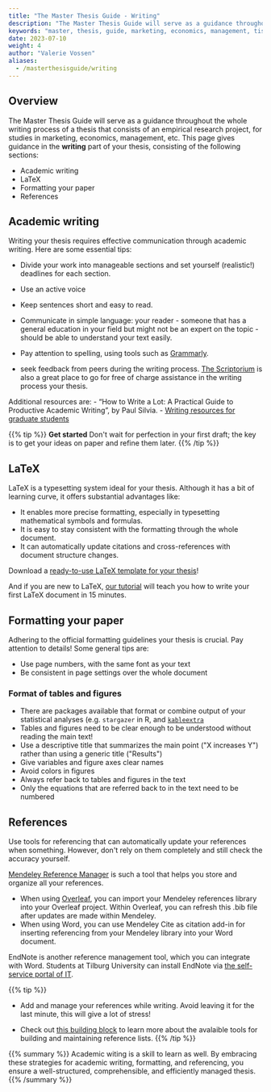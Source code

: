 ```yaml
---
title: "The Master Thesis Guide - Writing"
description: "The Master Thesis Guide will serve as a guidance throughout the whole writing process of a thesis that consists of an empirical research project, for studies in marketing, economics, management, etc. This chapter focuses on the writing of your thesis."
keywords: "master, thesis, guide, marketing, economics, management, tisem, research, guidance, preparation, question, proposal, skills, resources, writing, latex"
date: 2023-07-10
weight: 4
author: "Valerie Vossen"
aliases:
  - /masterthesisguide/writing
---
```


## Overview

The Master Thesis Guide will serve as a guidance throughout the whole writing process of a thesis that consists of an empirical research project, for studies in marketing, economics, management, etc. This page gives guidance in the **writing** part of your thesis, consisting of the following sections:
  - Academic writing
  - LaTeX
  - Formatting your paper
  - References

## Academic writing 

Writing your thesis requires effective communication through academic writing. Here are some essential tips:

- Divide your work into manageable sections and set yourself (realistic!) deadlines for each section.
- Use an active voice
- Keep sentences short and easy to read.
- Communicate in simple language: your reader - someone that has a general education in your field but might not be an expert on the topic - should be able to understand your text easily. 
- Pay attention to spelling, using tools such as [Grammarly](https://app.grammarly.com/). 

- seek feedback from peers during the writing process. [The Scriptorium](https://www.tilburguniversity.edu/students/studying/writing-information-skills/scriptorium) is also a great place to go for free of charge assistance in the writing process your thesis. 

Additional resources are:
    - “How to Write a Lot: A Practical Guide to Productive Academic Writing”, by Paul Silvia.
    - [Writing resources for graduate students](https://writingcenter.gmu.edu/writing-resources)

{{% tip %}}
__Get started__
Don't wait for perfection in your first draft; the key is to get your ideas on paper and refine them later. 
{{% /tip %}}


## LaTeX
LaTeX is a typesetting system ideal for your thesis. Although it has a bit of learning curve, it offers substantial advantages like:

- It enables more precise formatting, especially in typesetting mathematical symbols and formulas.
- It is easy to stay consistent with the formatting through the whole document. 
- It can automatically update citations and cross-references with document structure changes. 

Download a [ready-to-use LaTeX template for your thesis](/write-your-paper/latex-templates/)!

And if you are new to LaTeX, [our tutorial](/write-your-first-latex-document/what-is-latex/) will teach you how to write your first LaTeX document in 15 minutes.

## Formatting your paper

Adhering to the official formatting guidelines your thesis is crucial. Pay attention to details!
Some general tips are:
- Use page numbers, with the same font as your text
- Be consistent in page settings over the whole document

### Format of tables and figures
- There are packages available that format or combine output of your statistical analyses (e.g. `stargazer` in R, and [`kableextra`](/regressions/kableextra/)
- Tables and figures need to be clear enough to be understood without reading the main text! 
- Use a descriptive title that summarizes the main point ("X increases Y") rather than using a generic title ("Results")
- Give variables and figure axes clear names
- Avoid colors in figures
- Always refer back to tables and figures in the text
- Only the equations that are referred back to in the text need to be numbered

## References

Use tools for referencing that can automatically update your references when something. However, don't rely on them completely and still check the accuracy yourself.

[Mendeley Reference Manager](https://www.mendeley.com/reference-management/reference-manager) is such a tool that helps you store and organize all your references. 
- When using [Overleaf](https://www.overleaf.com/), you can import your Mendeley references library into your Overleaf project. Within Overleaf, you can refresh this .bib file after updates are made within Mendeley. 
- When using Word, you can use Mendeley Cite as citation add-in for inserting referencing from your Mendeley library into your Word document. 

EndNote is another reference management tool, which you can integrate with Word. Students at Tilburg University can install EndNote via [the self-service portal of IT](https://www.tilburguniversity.edu/students/studying/scriptorium/sources/endnote).

{{% tip %}}
- Add and manage your references while writing. Avoid leaving it for the last minute, this will give a lot of stress!

- Check out [this building block](/develop-your-research-skills/tips/reference-list/) to learn more about the avalaible tools for building and maintaining reference lists. 
{{% /tip %}}

{{% summary %}}
Academic witing is a skill to learn as well. By embracing these strategies for academic writing, formatting, and referencing, you ensure a well-structured, comprehensible, and efficiently managed thesis.
{{% /summary %}}
